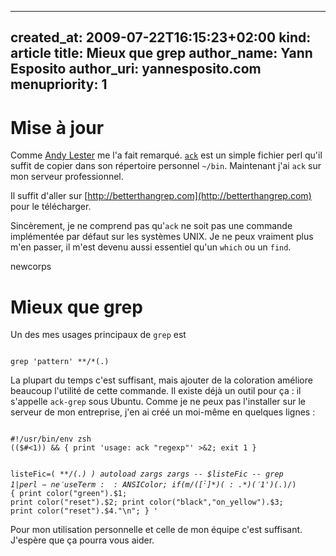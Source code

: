----- 
created_at: 2009-07-22T16:15:23+02:00
kind: article
title: Mieux que grep
author_name: Yann Esposito
author_uri: yannesposito.com
menupriority: 1
-----

# Mise à jour

Comme [Andy Lester](http://www.theworkinggeek.com) me l'a fait remarqué. [`ack`](http://betterthangrep.com) est un simple fichier perl qu'il suffit de copier dans son répertoire personnel `~/bin`. Maintenant j'ai `ack` sur mon serveur professionnel.

Il suffit d'aller sur [http://betterthangrep.com](http://betterthangrep.com) pour le télécharger.

Sincèrement, je ne comprend pas qu'`ack` ne soit pas une commande implémentée par défaut sur les systèmes UNIX. Je ne peux vraiment plus m'en passer, il m'est devenu aussi essentiel qu'un `which` ou un `find`.

newcorps

Mieux que grep
=============================================

Un des mes usages principaux de `grep` est

<div>
    <code class="zsh">
grep 'pattern' **/*(.)</code>
</div>

La plupart du temps c'est suffisant, mais ajouter de la coloration
améliore beaucoup l'utilité de cette commande. Il existe déjà un outil
pour ça : il s'appelle `ack-grep` sous Ubuntu.
Comme je ne peux pas l'installer sur le serveur de mon entreprise,
j'en ai créé un moi-même en quelques lignes :

<div>
    <code class="zsh" file="ack">
#!/usr/bin/env zsh
(($#<1)) && { print 'usage: ack "regexp"' >&2; exit 1 }

listeFic=( **/*(.) )
autoload zargs
zargs -- $listeFic -- grep $1 | perl -ne 'use Term::ANSIColor;
if (m/([^:]*)(:.*)('$1')(.*)/) {
    print color("green").$1;
    print color("reset").$2;
    print color("black","on_yellow").$3;
    print color("reset").$4."\n";
} '
    </code>
</div>

Pour mon utilisation personnelle et celle de mon équipe
c'est suffisant. J'espère que ça pourra vous aider.


